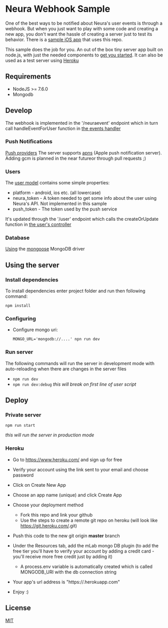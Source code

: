 # Neura Webhook Sample

One of the best ways to be notified about Neura's user events is through a webhook. But when you just want to play with some code and creating a new app, you don't want the hassle of creating a server just to test its behavior. There is a [sample iOS app](https://github.com/NeuraLabs/NeuraMedsReminderIOS) that uses this repo.

This sample does the job for you. An out of the box tiny server app built on node.js, with just the needed components to [get you started](#using-the-server). It can also be used as a test server using [Heroku](#heroku)

## Requirements

* NodeJS >= 7.6.0
* Mongodb

## Develop

The webhook is implemented in the '/neuraevent' endpoint which in turn call handleEventForUser function in [the events handler](./controllers/neuraEventsHandler)

### Push Notifications
[Push providers](./providers)
The server supports [apns](./providers/apn.js]) (Apple push notification server). Adding gcm is planned in the near futureor through pull requests ;)

### Users
The [user model](./models/user.js) contains some simple properties:
* platform - android, ios etc. (all lowercase)
* neura_token - A token needed to get some info about the user using Neura's API. Not implemented in this sample
* push_token - The token used by the push service

It's updated through the '/user' endpoint which calls the createOrUpdate function in [the user's controller](./controllers/user.js)

### Database
[Using](./db/index.js) the [mongoose](http://mongoosejs.com/) MongoDB driver

## Using the server

### Install dependencies

To install dependencies enter project folder and run then following command:

```
npm install
```

### Configuring

* Configure mongo uri:

    ```
    MONGO_URL='mongodb://....' npn run dev
    ```

### Run server

The following commands will run the server in development mode with auto-reloading when there are changes in the server files

* `npm run dev`
* `npm run dev:debug` *this will break on first line of user script*

## Deploy

### Private server

```
npm run start
```
*this will run the server in production mode*

### Heroku

* Go to https://www.heroku.com/ and sign up for free
* Verify your account using the link sent to your email and choose password
* Click on Create New App
* Choose an app name (unique) and click Create App
* Choose your deployment method
  * Fork this repo and link your github
  * Use the steps to create a remote git repo on heroku (will look like https://git.heroku.com/<your app name>.git)
* Push this code to the new git origin **master** branch

* Under the Resources tab, add the mLab mongo DB plugin (to add the free tier you'll have to verify your account by adding a credit card - you'll receive more free credit just by adding it)
  * A process.env variable is automatically created which is called MONGODB_URI with the db connection string
* Your app's url address is "https://<your app name>.herokuapp.com"
* Enjoy :)

## License
[MIT](LICENSE)

